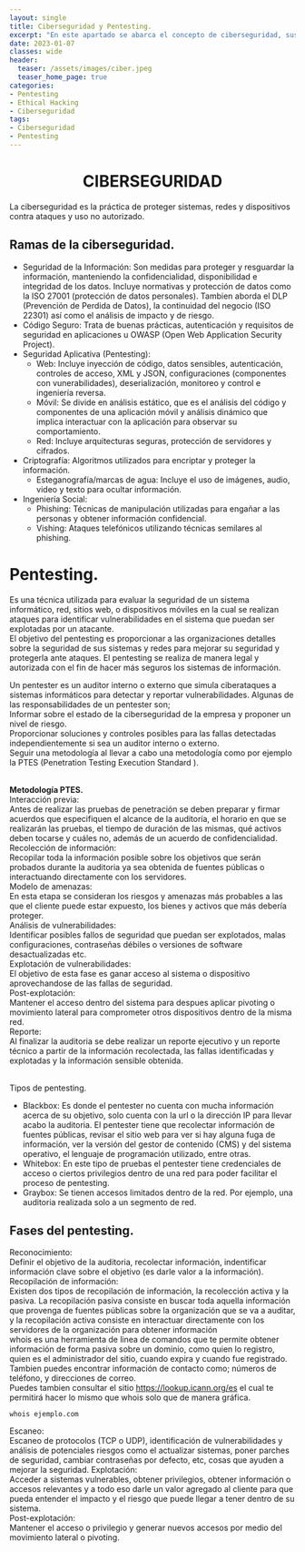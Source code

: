 ```yaml
---
layout: single
title: Ciberseguridad y Pentesting.
excerpt: "En este apartado se abarca el concepto de ciberseguridad, sus diferentes ramas, pero mas que nada nos enfocamos en lo que es el pentesting, tipos de pentesting y las fases del pentesting para que puedas comprender mas a fondo como se realiza una auditoria."
date: 2023-01-07
classes: wide
header:
  teaser: /assets/images/ciber.jpeg
  teaser_home_page: true
categories:
- Pentesting
- Ethical Hacking 
- Ciberseguridad
tags:
- Ciberseguridad
- Pentesting
---
```


# <center>CIBERSEGURIDAD</center>
La ciberseguridad es la práctica de proteger sistemas, redes y dispositivos contra ataques y uso no autorizado.<br>

## Ramas de la ciberseguridad.
- Seguridad de la Información: Son medidas para proteger y resguardar la información, manteniendo la confidencialidad, disponibilidad e integridad de los datos. Incluye normativas y protección de datos como la ISO 27001 (protección de datos personales). Tambien aborda el DLP (Prevención de Perdida de Datos), la continuidad del negocio (ISO 22301) así como el análisis de impacto y de riesgo.
- Código Seguro: Trata de buenas prácticas, autenticación y requisitos de seguridad en aplicaciones u OWASP (Open Web Application Security Project).
- Seguridad Aplicativa (Pentesting): 
   * Web: Incluye inyección de código, datos sensibles, autenticación, controles de acceso, XML y JSON, configuraciones (componentes con vunerabilidades), deserialización, monitoreo y control e ingeniería reversa.
   * Móvil: Se divide en análisis estático, que es el análisis del código y componentes de una aplicación móvil y análisis dinámico que implica interactuar con la aplicación para observar su comportamiento.
   * Red: Incluye arquitecturas seguras, protección de servidores y cifrados.
- Criptografía: Algoritmos utilizados para encriptar y proteger la información.
  * Esteganografía/marcas de agua: Incluye el uso de imágenes, audio, video y texto para ocultar información. 
- Ingeniería Social: 
  * Phishing: Técnicas de manipulación utilizadas para engañar a las personas y obtener información confidencial.
  * Vishing: Ataques telefónicos utilizando técnicas semilares al phishing.

# Pentesting.
Es una técnica utilizada para evaluar la seguridad de un sistema informático, red, sitios web, o dispositivos móviles en la cual se realizan ataques para identificar vulnerabilidades en el sistema que puedan ser explotadas por un atacante.<br>
El objetivo del pentesting es proporcionar a las organizaciones detalles sobre la seguridad de sus sistemas y redes para mejorar su seguridad y protegerla ante ataques. El pentesting se realiza de manera legal y autorizada con el fin de hacer más seguros los sistemas de información.<br>

Un pentester es un auditor interno o externo que simula ciberataques a sistemas informáticos para detectar y reportar vulnerabilidades. Algunas de las responsabilidades de un pentester son;<br> 
Informar sobre el estado de la ciberseguridad de la empresa y proponer un nivel de riesgo.<br>
Proporcionar soluciones y controles posibles para las fallas detectadas independientemente si sea un auditor interno o externo.<br>
Seguir una metodología al llevar a cabo una metodología como por ejemplo la PTES (Penetration Testing Execution Standard ).<br>

<br><b> Metodología PTES.</b><br>
Interacción previa:<br>
Antes de realizar las pruebas de penetración se deben preparar y firmar acuerdos que especifiquen el alcance de la auditoría, el horario en que se realizarán las pruebas, el tiempo de duración de las mismas, qué activos deben tocarse y cuáles no, además de un acuerdo de confidencialidad.<br>
Recolección de información:<br>
Recopilar toda la información posible sobre los objetivos que serán probados durante la auditoria ya sea obtenida de fuentes públicas o interactuando directamente con los servidores.<br>
Modelo de amenazas:<br>
En esta etapa se consideran los riesgos y amenazas más probables a las que el cliente puede estar expuesto, los bienes y activos que más debería proteger.<br>
Análisis de vulnerabilidades:<br>
Identificar posibles fallos de seguridad que puedan ser explotados, malas configuraciones, contraseñas débiles o versiones de software desactualizadas etc.<br>
Explotación de vulnerabilidades:<br>
El objetivo de esta fase es ganar acceso al sistema o dispositivo aprovechandose de las fallas de seguridad.<br>
Post-explotación:<br>
Mantener el acceso dentro del sistema para despues aplicar pivoting o movimiento lateral para comprometer otros dispositivos dentro de la misma red.<br>
Reporte:<br>
Al finalizar la auditoria se debe realizar un reporte ejecutivo y un reporte técnico a partir de la información recolectada, las fallas identificadas y explotadas y la información sensible obtenida.<br><br>

Tipos de pentesting.<br>
- Blackbox: Es donde el pentester no cuenta con mucha información acerca de su objetivo, solo cuenta con la url o la dirección IP para llevar acabo la auditoria. El pentester tiene que recolectar información de fuentes públicas, revisar el sitio web para ver si hay alguna fuga de información, ver la versión del gestor de contenido (CMS) y del sistema operativo, el lenguaje de programación utilizado, entre otras.
- Whitebox: En este tipo de pruebas el pentester tiene credenciales de acceso o ciertos privilegios dentro de una red para poder facilitar el proceso de pentesting.
- Graybox: Se tienen accesos limitados dentro de la red. Por ejemplo, una auditoria realizada solo a un segmento de red.


## Fases del pentesting.
Reconocimiento:<br>
Definir el objetivo de la auditoria, recolectar información, indentificar información clave sobre el objetivo (es darle valor a la información).<br>
Recopilación de información:<br>
Existen dos tipos de recopilación de información, la recolección activa y la pasiva. La recopilación pasiva consiste en buscar toda aquella información que provenga de fuentes públicas sobre la organización que se va a auditar, y la recopilación activa consiste en interactuar directamente con los servidores de la organización para obtener información<br>
whois es una herramienta de linea de comandos que te permite obtener información de forma pasiva sobre un dominio, como quien lo registro, quien es el administrador del sitio, cuando expira y cuando fue registrado. Tambien puedes encontrar información de contacto como; números de teléfono, y direcciones de correo.<br>
Puedes tambien consultar el sitio https://lookup.icann.org/es el cual te permitirá hacer lo mismo que whois solo que de manera gráfica.
```
whois ejemplo.com
```
Escaneo:<br>
Escaneo de protocolos (TCP o UDP), identificación de vulnerabilidades y análisis de potenciales riesgos como el actualizar sistemas, poner parches de seguridad, cambiar contraseñas por defecto, etc, cosas que ayuden a mejorar la seguridad.
Explotación:<br>
Acceder a sistemas vulnerables, obtener privilegios, obtener información o accesos relevantes y a todo eso darle un valor agregado al cliente para que pueda entender el impacto y el riesgo que puede llegar a tener dentro de su sistema.<br>
Post-explotación:<br>
Mantener el acceso o privilegio y generar nuevos accesos por medio del movimiento lateral o pivoting.






